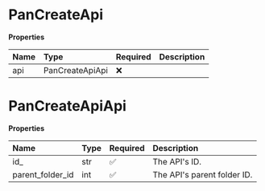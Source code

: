 # PanCreateApi

**Properties**

| Name | Type            | Required | Description |
| :--- | :-------------- | :------- | :---------- |
| api  | PanCreateApiApi | ❌       |             |

# PanCreateApiApi

**Properties**

| Name             | Type | Required | Description                 |
| :--------------- | :--- | :------- | :-------------------------- |
| id\_             | str  | ✅       | The API's ID.               |
| parent_folder_id | int  | ✅       | The API's parent folder ID. |

<!-- This file was generated by liblab | https://liblab.com/ -->
